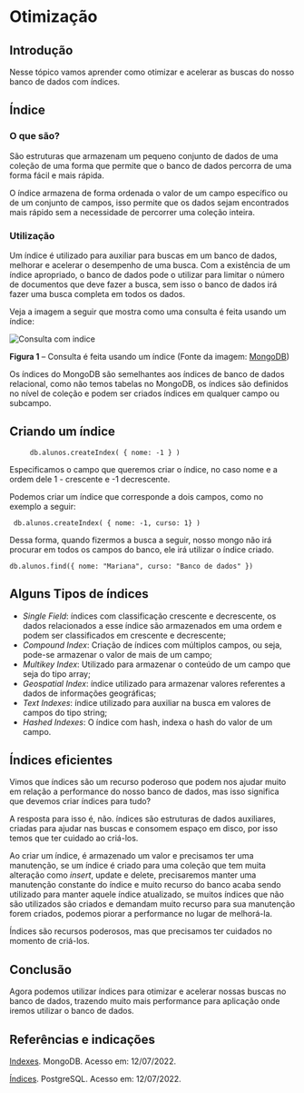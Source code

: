# Otimização
 
## Introdução
 
Nesse tópico vamos aprender como otimizar e acelerar as buscas do nosso banco de dados com índices.
 
## Índice
 
### O que são?
 
São estruturas que armazenam um pequeno conjunto de dados de uma coleção de uma forma que permite que o banco de dados percorra de uma forma fácil e mais rápida.
 
O índice armazena de forma ordenada o valor de um campo específico ou de um conjunto de campos, isso permite que os dados sejam encontrados mais rápido sem a necessidade de percorrer uma coleção inteira.
 
### Utilização
 
Um índice é utilizado para auxiliar para buscas em um banco de dados, melhorar e acelerar o desempenho de uma busca. Com a existência de um índice apropriado, o banco de dados pode o utilizar para limitar o número de documentos que deve fazer a busca, sem isso o banco de dados irá fazer uma busca completa em todos os dados.
 
Veja a imagem a seguir que mostra como uma consulta é feita usando um índice:
 
![Consulta com indice](https://www.mongodb.com/docs/manual/images/index-for-sort.bakedsvg.svg)
 
**Figura 1** – Consulta é feita usando um índice (Fonte da imagem: [MongoDB](https://www.mongodb.com/docs/manual/indexes/))
 
Os índices do MongoDB são semelhantes aos índices de banco de dados relacional, como não temos tabelas no MongoDB, os índices são definidos no nível de coleção e podem ser criados índices em qualquer campo ou subcampo.
 
## Criando um índice
 
````mongodb-json-query
     db.alunos.createIndex( { nome: -1 } )
````
 
Especificamos o campo que queremos criar o índice, no caso nome e a ordem dele 1 - crescente e -1 decrescente.
 
Podemos criar um índice que corresponde a dois campos, como no exemplo a seguir:
 
````mongodb-json-query
 db.alunos.createIndex( { nome: -1, curso: 1} )
````
 
Dessa forma, quando fizermos a busca a seguir, nosso mongo não irá procurar em todos os campos do banco, ele irá utilizar o índice criado.
 
````mongodb-json-query
db.alunos.find({ nome: "Mariana", curso: "Banco de dados" })
````
 
## Alguns Tipos de índices
 
- _Single Field_: índices com classificação crescente e decrescente, os dados relacionados a esse índice são armazenados em uma ordem e podem ser classificados em crescente e decrescente;
- _Compound Index_: Criação de índices com múltiplos campos, ou seja, pode-se armazenar o valor de mais de um campo;
- _Multikey Index_: Utilizado para armazenar o conteúdo de um campo que seja do tipo array;
- _Geospatial Index_: índice utilizado para armazenar valores referentes a dados de informações geográficas;
- _Text Indexes_: índice utilizado para auxiliar na busca em valores de campos do tipo string;
- _Hashed Indexes_: O índice com hash, indexa o hash do valor de um campo.
 
## Índices eficientes
 
Vimos que índices são um recurso poderoso que podem nos ajudar muito em relação a performance do nosso banco de dados, mas isso significa que devemos criar índices para tudo?
 
A resposta para isso é, não. índices são estruturas de dados auxiliares, criadas para ajudar nas buscas e consomem espaço em disco, por isso temos que ter cuidado ao criá-los.
 
Ao criar um índice, é armazenado um valor e precisamos ter uma manutenção, se um índice é criado para uma coleção que tem muita alteração como _insert_, update e delete, precisaremos manter uma manutenção constante do índice e muito recurso do banco acaba sendo utilizado para manter aquele índice atualizado, se muitos índices que não são utilizados são criados e demandam muito recurso para sua manutenção forem criados, podemos piorar a performance no lugar de melhorá-la.
 
Índices são recursos poderosos, mas que precisamos ter cuidados no momento de criá-los.
 
## Conclusão
 
Agora podemos utilizar índices para otimizar e acelerar nossas buscas no banco de dados, trazendo muito mais performance para aplicação onde iremos utilizar o banco de dados.
 
## Referências e indicações
 
[Indexes](https://www.mongodb.com/docs/manual/indexes/). MongoDB. Acesso em: 12/07/2022.
 
[Índices](http://pgdocptbr.sourceforge.net/pg80/indexes.html). PostgreSQL. Acesso em: 12/07/2022.
 
 
 
 

